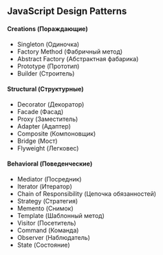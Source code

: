 JavaScript Design Patterns
----
#### Creations (Пораждающие)
- Singleton (Одиночка)
- Factory Method (Фабричный метод)
- Abstract Factory (Абстрактная фабарика)
- Prototype (Прототип)
- Builder (Строитель)
#### Structural (Структурные)
- Decorator (Декоратор)
- Facade (Фасад)
- Proxy (Заместитель)
- Adapter (Адаптер)
- Composite (Компоновщик)
- Bridge (Мост)
- Flyweight (Легковес)
#### Behavioral (Поведенческие)
- Mediator (Посредник)
- Iterator (Итератор)
- Chain of Responsibility (Цепочка обязанностей)
- Strategy (Стратегия)
- Memento (Снимок)
- Template (Шаблонный метод)
- Visitor (Посетитель)
- Command (Команда)
- Observer (Наблюдатель)
- State (Состояние)
